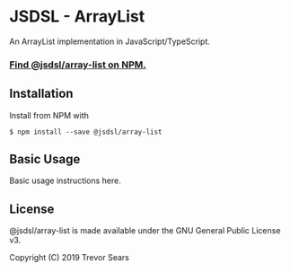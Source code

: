 # JSDSL - ArrayList
An ArrayList implementation in JavaScript/TypeScript.

### [Find @jsdsl/array-list on NPM.](https://www.npmjs.com/package/@jsdsl/array-list)

## Installation
Install from NPM with
```
$ npm install --save @jsdsl/array-list
```

## Basic Usage
Basic usage instructions here.

## License
@jsdsl/array-list is made available under the GNU General Public License v3.

Copyright (C) 2019 Trevor Sears
